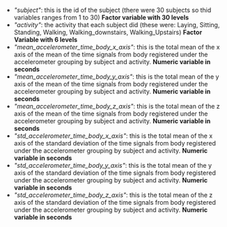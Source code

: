 * _"subject"_: this is the id of the subject (there were 30 subjects so thid variables ranges from 1 to 30) **Factor variable with 30 levels**
* _"activity"_: the activity that each subject did (these were: Laying, Sitting, Standing, Walking, Walking_downstairs, Walking_Upstairs) **Factor Variable with 6 levels**
* _"mean_accelerometer_time_body_x_axis"_: this is the total mean of the x axis of the mean of the time signals from body registered under the accelerometer grouping by subject and activity. **Numeric variable in seconds**
* _"mean_accelerometer_time_body_y_axis"_: this is the total mean of the y axis of the mean of the time signals from body registered under the accelerometer grouping by subject and activity. **Numeric variable in seconds**
* _"mean_accelerometer_time_body_z_axis"_: this is the total mean of the z axis of the mean of the time signals from body registered under the accelerometer grouping by subject and activity. **Numeric variable in seconds**
* _"std_accelerometer_time_body_x_axis"_: this is the total mean of the x axis of the standard deviation of the time signals from body registered under the accelerometer grouping by subject and activity. **Numeric variable in seconds**
* _"std_accelerometer_time_body_y_axis"_: this is the total mean of the y axis of the standard deviation of the time signals from body registered under the accelerometer grouping by subject and activity. **Numeric variable in seconds**
* _"std_accelerometer_time_body_z_axis"_: this is the total mean of the z axis of the standard deviation of the time signals from body registered under the accelerometer grouping by subject and activity. **Numeric variable in seconds**